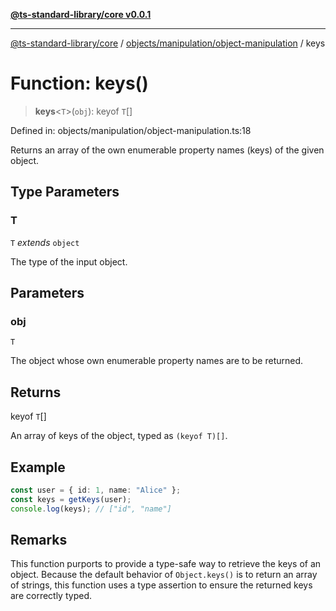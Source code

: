 [**@ts-standard-library/core v0.0.1**](../../../../README.md)

***

[@ts-standard-library/core](../../../../modules.md) / [objects/manipulation/object-manipulation](../README.md) / keys

# Function: keys()

> **keys**\<`T`\>(`obj`): keyof `T`[]

Defined in: objects/manipulation/object-manipulation.ts:18

Returns an array of the own enumerable property names (keys) of the given object.

## Type Parameters

### T

`T` *extends* `object`

The type of the input object.

## Parameters

### obj

`T`

The object whose own enumerable property names are to be returned.

## Returns

keyof `T`[]

An array of keys of the object, typed as `(keyof T)[]`.

## Example

```ts
const user = { id: 1, name: "Alice" };
const keys = getKeys(user);
console.log(keys); // ["id", "name"]
```

## Remarks

This function purports to provide a type-safe way to retrieve the keys of an object.
Because the default behavior of `Object.keys()` is to return an array of strings,
this function uses a type assertion to ensure the returned keys are correctly typed.
